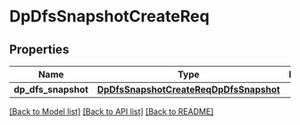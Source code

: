 # DpDfsSnapshotCreateReq

## Properties
Name | Type | Description | Notes
------------ | ------------- | ------------- | -------------
**dp_dfs_snapshot** | [**DpDfsSnapshotCreateReqDpDfsSnapshot**](DpDfsSnapshotCreateReqDpDfsSnapshot.md) |  | 

[[Back to Model list]](../README.md#documentation-for-models) [[Back to API list]](../README.md#documentation-for-api-endpoints) [[Back to README]](../README.md)


